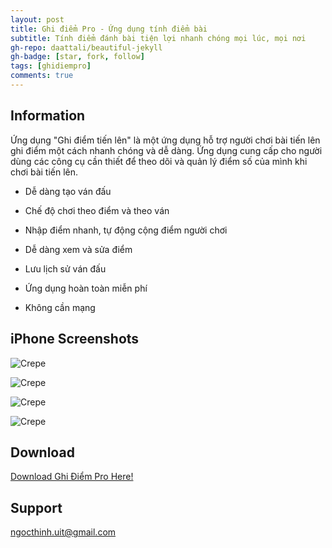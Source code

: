 ```yaml
---
layout: post
title: Ghi điểm Pro - Ứng dụng tính điểm bài
subtitle: Tính điểm đánh bài tiện lợi nhanh chóng mọi lúc, mọi nơi
gh-repo: daattali/beautiful-jekyll
gh-badge: [star, fork, follow]
tags: [ghidiempro]
comments: true
---
```


## Information

Ứng dụng "Ghi điểm tiến lên" là một ứng dụng hỗ trợ người chơi bài tiến lên ghi điểm một cách nhanh chóng và dễ dàng. Ứng dụng cung cấp cho người dùng các công cụ cần thiết để theo dõi và quản lý điểm số của mình khi chơi bài tiến lên.

- Dễ dàng tạo ván đấu

- Chế độ chơi theo điểm và theo ván

- Nhập điểm nhanh, tự động cộng điểm người chơi

- Dễ dàng xem và sửa điểm

- Lưu lịch sử ván đấu

- Ứng dụng hoàn toàn miễn phí

- Không cần mạng


## iPhone Screenshots


![Crepe](https://is1-ssl.mzstatic.com/image/thumb/PurpleSource116/v4/21/f2/85/21f285fa-2875-0d2c-6eff-a5571a32db09/96f6bc60-3498-4539-aee9-c2df7a241648_1.png/460x0w.webp)

![Crepe](https://is1-ssl.mzstatic.com/image/thumb/PurpleSource126/v4/32/d1/dd/32d1dd59-4edf-f158-05fd-3e9d7da65b1d/5b14b94c-27e1-4cce-ab86-99ce55a5c859_2.png/460x0w.webp)

![Crepe](https://is4-ssl.mzstatic.com/image/thumb/PurpleSource126/v4/a6/5b/92/a65b92ee-9bc9-aa62-7d4b-0a0a433412ad/70a2e506-a580-4076-93e2-12831e658f07_3.png/460x0w.webp)

![Crepe](https://is1-ssl.mzstatic.com/image/thumb/PurpleSource126/v4/2b/95/62/2b9562b5-2647-3c9e-66dd-5f878975abe6/88c00c7a-25e2-412c-b36c-e7696210e742_4.png/460x0w.webp)


## Download

[Download Ghi Điểm Pro Here!](https://apps.apple.com/app/id1670042952)

## Support

ngocthinh.uit@gmail.com
